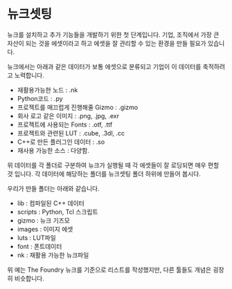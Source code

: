 # 뉴크셋팅

뉴크를 설치하고 추가 기능들을 개발하기 위한 첫 단계입니다.
기업, 조직에서 가장 큰 자산이 되는 것을 에셋이라고 하고 에셋을 잘 관리할 수 있는 환경을 만들 필요가 있습니다.

뉴크에서는 아래과 같은 데이터가 보통 에셋으로 분류되고 기업이 이 데이터를 축적하려고 노력합니다.

- 재활용가능한 노드 : .nk
- Python코드 : .py
- 프로젝트를 매끄럽게 진행해줄 Gizmo : .gizmo
- 회사 로고 같은 이미지 : .png, .jpg, .exr
- 프로젝트에 사용되는 Fonts : .otf, .ttf
- 프로젝트와 관련된 LUT : .cube, .3dl, .cc
- C++로 만든 플러그인 데이터 : .so
- 재사용 가능한 소스 : 다양함.

위 데이터를 각 폴더로 구분하여 뉴크가 실행될 때 각 에셋들이 잘 로딩되면 매우 편할 것 입니다.
각 데이터에 해당하는 폴더를 뉴크셋팅 폴더 하위에 만들어 봅시다.

우리가 만들 폴더는 아래와 같습니다.

- lib : 컴파일된 C++ 데이터
- scripts : Python, Tcl 스크립트
- gizmo : 뉴크 기즈모
- images : 이미지 에셋
- luts : LUT파일
- font : 폰트데이터
- nk : 재활용 가능한 뉴크파일

위 예는 The Foundry 뉴크를 기준으로 리스트를 작성했지만,
다른 툴들도 개념은 굉장히 비슷합니다.

